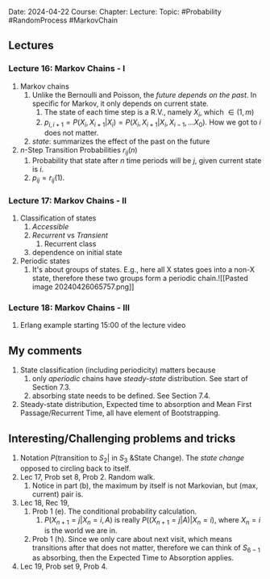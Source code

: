 Date: 2024-04-22
Course:
Chapter: 
Lecture: 
Topic: #Probability #RandomProcess #MarkovChain

## Lectures
### Lecture 16: Markov Chains - I
1. Markov chains
	1. Unlike the Bernoulli and Poisson, the *future depends on the past*. In specific for Markov, it only depends on current state. 
		1. The state of each time step is a R.V., namely $X_i$, which $\in (1, m)$
		2. $p_{i, i+1} = P(X_i, X_{i+1}|X_i) = P(X_i, X_{i+1}|X_i, X_{i-1}, ... X_0)$. How we got to $i$ does not matter.
	2. *state*: summarizes the effect of the past on the future
2. $n$-Step Transition Probabilities $r_{ij}(n)$
	1. Probability that state after $n$ time periods will be $j$, given current state is $i$.
	2. $p_{ij}=r_{ij}(1)$.
### Lecture 17: Markov Chains - II
1. Classification of states
	1. *Accessible*
	2. *Recurrent* vs *Transient*
		1. Recurrent class
	3. dependence on initial state
2. Periodic states
	1. It's about groups of states. E.g., here all X states goes into a non-X state, therefore these two groups form a periodic chain.![[Pasted image 20240426065757.png]]
	
### Lecture 18: Markov Chains - III
1. Erlang example starting 15:00 of the lecture video
## My comments
1. State classification (including periodicity) matters because
	1. only *aperiodic* chains have *steady-state* distribution. See start of Section 7.3.
	2. absorbing state needs to be defined. See Section 7.4.
2. Steady-state distribution, Expected time to absorption and Mean First Passage/Recurrent Time, all have element of Bootstrapping.
## Interesting/Challenging problems and tricks
1. Notation $P(\text{transition to }S_2| \text{ in }S_3\text{ \& State Change})$. The *state change* opposed to circling back to itself.
2. Lec 17, Prob set 8, Prob 2. Random walk.
	1. Notice in part (b), the maximum by itself is not Markovian, but (max, current) pair is.
3. Lec 18, Rec 19, 
	1. Prob 1 (e). The conditional probability calculation. 
		1. $P(X_{n+1}=j|X_n=i, A)$  is really $P((X_{n+1}=j|A)|X_n=i)$, where $X_n = i$ is the world we are in.
	2. Prob 1 (h). Since we only care about next visit, which means transitions after that does not matter, therefore we can think of $S_{6-1}$ as absorbing, then the Expected Time to Absorption applies.
4. Lec 19, Prob set 9, Prob 4.